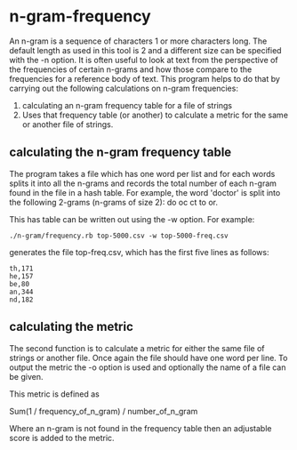 # n-gram-frequency

An n-gram is a sequence of characters 1 or more characters long.  The default length as used in this tool is 2 and a different size can be specified with the -n option.  It is often useful to look at text from the perspective of the frequencies of certain n-grams and how those compare to the frequencies for a reference body of text.  This program helps to do that by carrying out the following calculations on n-gram frequencies:

1. calculating an n-gram frequency table for a file of strings
2. Uses that frequency table (or another) to calculate a metric for the same or another file of strings.

## calculating the n-gram frequency table
The program takes a file which has one word per list and for each words splits it into all the n-grams and records the total number of each n-gram found in the file in a hash table.  For example, the word 'doctor' is split into the following 2-grams (n-grams of size 2): do oc ct to or.

This has table can be written out using the -w option.  For example:
```
./n-gram/frequency.rb top-5000.csv -w top-5000-freq.csv
```
generates the file top-freq.csv, which has the first five lines as follows:
```
th,171
he,157
be,80
an,344
nd,182
```

## calculating the metric
The second function is to calculate a metric for either the same file of strings or another file.  Once again the file should have one word per line.  To output the metric the -o option is used and optionally the name of a file can be given.

This metric is defined as

Sum(1 / frequency_of_n_gram) / number_of_n_gram

Where an n-gram is not found in the frequency table then an adjustable score is added to the metric.

